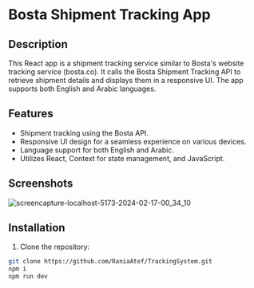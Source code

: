 # Bosta Shipment Tracking App

## Description

This React app is a shipment tracking service similar to Bosta's website tracking service (bosta.co). It calls the Bosta Shipment Tracking API to retrieve shipment details and displays them in a responsive UI. The app supports both English and Arabic languages.

## Features

- Shipment tracking using the Bosta API.
- Responsive UI design for a seamless experience on various devices.
- Language support for both English and Arabic.
- Utilizes React, Context for state management, and JavaScript.

## Screenshots

![screencapture-localhost-5173-2024-02-17-00_34_10](https://github.com/RaniaAtef/TrackingSystem/assets/33877902/e0834b61-18b2-466c-9a9a-7ba0544c8291)


## Installation

1. Clone the repository:

```bash
git clone https://github.com/RaniaAtef/TrackingSystem.git
npm i
npm run dev

